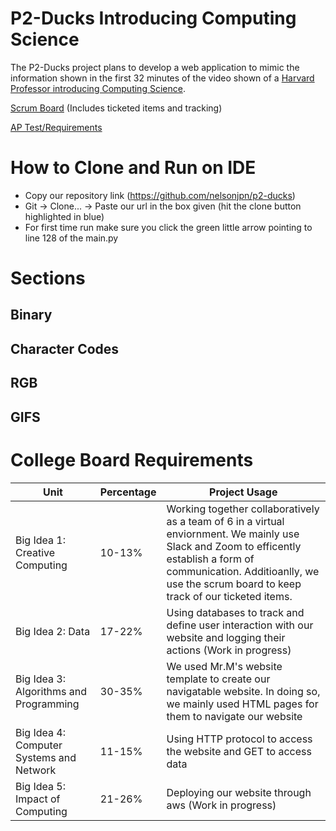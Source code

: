 # P2-Ducks Introducing Computing Science

The P2-Ducks project plans to develop a web application to mimic the information shown in the first 32 minutes of the video shown of a [Harvard Professor introducing Computing Science](https://www.youtube.com/watch?v=jjqgP9dpD1k&list=PLhQjrBD2T381L3iZyDTxRwOBuUt6m1FnW&index=1).

[Scrum Board](https://github.com/nelsonjpn/p2-ducks/projects/1) (Includes ticketed items and tracking)

[AP Test/Requirements](https://apcentral.collegeboard.org/pdf/ap-computer-science-principles-course-and-exam-description.pdf?course=ap-computer-science-principles)

# How to Clone and Run on IDE
- Copy our repository link (https://github.com/nelsonjpn/p2-ducks)
- Git -> Clone... -> Paste our url in the box given (hit the clone button highlighted in blue)
- For first time run make sure you click the green little arrow pointing to line 128 of the main.py

# Sections

## Binary

## Character Codes

## RGB

## GIFS

# College Board Requirements
| Unit | Percentage | Project Usage |
| ------------- | ----------- | ----------- |
|  Big Idea 1: Creative Computing | 10-13% |Working together collaboratively as a team of 6 in a virtual enviornment. We mainly use Slack and Zoom to efficently establish a form of communication. Additioanlly, we use the scrum board to keep track of our ticketed items.|
|  Big Idea 2: Data | 17-22% |Using databases to track and define user interaction with our website and logging their actions (Work in progress)|
|  Big Idea 3: Algorithms and Programming | 30-35% |We used Mr.M's website template to create our navigatable website. In doing so, we mainly used HTML pages for them to navigate our website|
|  Big Idea 4: Computer Systems and Network | 11-15% |Using HTTP protocol to access the website and GET to access data|
|  Big Idea 5: Impact of Computing | 21-26% |Deploying our website through aws (Work in progress)|
